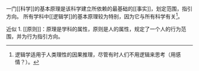 一门[[科学]]的基本原理是该科学建立所依赖的最基础的[[事实]]，划定范围，指引方向。
所有学科中[[逻辑学]]的基本原理较为特别，因为它与所有科学有关[^1]。

近似
	1. [[原则]]：原理是学科的属性，原则是人的属性，规定了一个人的行为范围，并为行为指引方向。

[^1]: 逻辑学适用于人类理性的因果推理，尽管有时人们不用逻辑来思考（用感情？）。